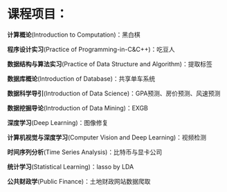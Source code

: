 # 课程项目：

**计算概论**(Introduction to Computation)：黑白棋

**程序设计实习**(Practice of Programming-in-C&C++)：吃豆人

**数据结构与算法实习**(Practice of Data Structure and Algorithm)：提取标签

**数据库概论**(Introduction of Database)：共享单车系统

**数据科学导引**(Introduction of Data Science)：GPA预测、房价预测、风速预测

**数据挖掘导论**(Introduction of Data Mining)：EXGB

**深度学习**(Deep Learning)：图像修复

**计算机视觉与深度学习**(Computer Vision and Deep Learning)：视频检测

**时间序列分析**(Time Series Analysis)：比特币与显卡公司

**统计学习**(Statistical Learning)：lasso by LDA

**公共财政学**(Public Finance)：土地财政网站数据爬取

